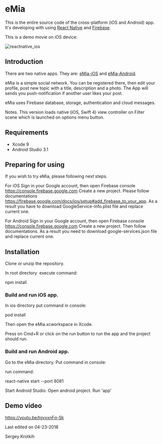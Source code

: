 # eMia

This is the entire source code of the cross-platform (iOS and Android) app. 
It's developing with using [React Native](https://facebook.github.io/react-native/docs/getting-started.html) and [Firebase](https://firebase.google.com/docs/).

This is a demo movie on iOS device: 

![reactnative_ios](https://user-images.githubusercontent.com/2775621/40759771-2bb84a6e-649c-11e8-86b2-be6e8ed46ad1.gif)



## Introduction

There are two native apps. 
They are: [eMia-iOS](https://github.com/SKrotkih/eMia-iOS) 
and [eMia-Android](https://github.com/SKrotkih/eMia-Android).

eMia is a simple social network. 
You can be registered there, then edit your profile, post new topic with a title, description and a photo.
The App will sends you push-notification if another user likes your post.

eMia uses Firebase database, storage, authentication and cloud messages.

Notes. This version loads native (iOS, Swift 4) view controller on Filter scene which is launched on options menu button.  

## Requirements

- Xcode 9
- Android Studio 3.1

## Preparing for using

If you wish to try eMia, please following next steps.

For iOS
Sign in your Google account, then open Firebase console https://console.firebase.google.com
Create a new project. Please follow documentations https://firebase.google.com/docs/ios/setup#add_firebase_to_your_app.
As a result you have to download GoogleService-Info.plist file and replace current one.

For Android
Sign in your Google account, then open Firebase console https://console.firebase.google.com
Create a new project. Then follow documentations. As a result you need to download google-services.json file and replace current one.

## Installation

Clone or unzip the repository.

In root directory  execute command:

npm install

### Build and run iOS app.

In ios directory put command in console: 

pod install

Then open the eMia.xcworkspace in Xcode.

Press on Cmd+R or click on the run button to run the app and the project should run.

### Build and run Android app.

Go to the eMia directory. Put command in console:

run command:

react-native start --port 8081

Start Android Studio.  Open android project. Run 'app'

## Demo video

https://youtu.be/tgvxxnFq-Sk

Last edited on 04-23-2018

Sergey Krotkih

